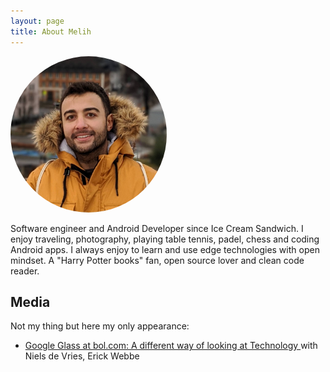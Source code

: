 ```yaml
---
layout: page
title: About Melih
---
```

<img src="assets/images/profile.jpeg" class="align-right" style="border-radius: 50%;" width="250" height="250"  alt="profile-pic">

Software engineer and Android Developer since Ice Cream Sandwich. I enjoy traveling, photography, playing table tennis, padel, chess and coding Android apps. I always enjoy to learn and use edge technologies with open mindset. A "Harry Potter books" fan, open source lover and clean code reader.

## Media

Not my thing but here my only appearance:

* [Google Glass at bol.com: A different way of looking at Technology
](https://techlab.bol.com/en/blog/google-glass-at-bol-com-a-different-way-of-looking-at-technology) with Niels de Vries, Erick Webbe
